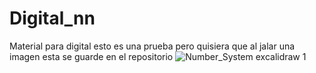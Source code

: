 # Digital_nn
Material para digital
esto es una prueba pero quisiera que al jalar una imagen esta se guarde en el repositorio
![Number_System excalidraw 1](https://github.com/Ruelas2022ETNumsa/Digital_nn/assets/98992663/76b31185-d2e5-4cb0-a529-42ea6ece9038)
